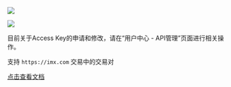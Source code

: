 ![](https://imxpro.oss-cn-beijing.aliyuncs.com/2018-08-09/5b6bba25311a6jQ1fQ.png)

![](https://img.shields.io/badge/license-MIT-000000.svg)

目前关于Access Key的申请和修改，请在“用户中心 - API管理”页面进行相关操作。

支持 `https://imx.com` 交易中的交易对

[点击查看文档](https://github.com/imxapi/API_DOCS/wiki`)
